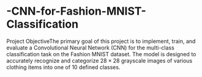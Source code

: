 # -CNN-for-Fashion-MNIST-Classification
Project ObjectiveThe primary goal of this project is to implement, train, and evaluate a Convolutional Neural Network (CNN) for the multi-class classification task on the Fashion MNIST dataset. The model is designed to accurately recognize and categorize $28 \times 28$ grayscale images of various clothing items into one of 10 defined classes.
